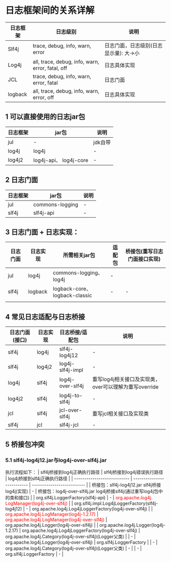 # 日志框架间的关系详解
| 日志框架 | 日志级别 | 说明 |
| ------ | ------- | --- |
| Slf4j | trace, debug, info, warn, error |日志门面，日志级别(日志显示量): 大->小 |
| Log4j | all, trace, debug, info, warn, error, fatal, off | 日志具体实现 |
| JCL | trace, debug, info, warn, error, fatal | 日志门面 |
| logback | all, trace, debug, info, warn, error, off | 日志具体实现 |


## 1 可以直接使用的日志jar包
| 日志框架 | jar包 | 说明 |
| ------ | ----- | --- |
| jul | - | jdk自带 |
| log4j | log4j | - |
| log4j2 | log4j-api、  log4j-core | - |

## 2 日志门面
| 日志框架 | jar包 | 说明 |
| ------ | ----- | --- |
| jul | commons-logging | - |
| slf4j | slf4j-api | - |

## 3 日志门面 + 日志实现：
| 日志门面 | 日志实现 | 所需相关jar包 | 适配包 | 桥接包(重写日志门面接口实现) |
| ------ | ------- | ----------- | ---- | ----------------------- |
| jul | log4j | commons-logging、  log4j | - |
| slf4j | logback | logback-core、  logback-classic | - | - |
|  |  |  |  |  |

## 4 常见日志适配与日志桥接
| 日志门面(接口) | 日志实现 | 日志桥接/适配包 | 说明 |
| ------------- | ------- | -------------- | ---- |
| slf4j | log4j | slf4j-log4j12 | - |
| slf4j | log4j2 | log4j-slf4j-impl | - |
| log4j | slf4j | log4j-over-slf4j | 重写log4j相关接口及实现类，over可以理解为重写override |
| log4j2 | slf4j | log4j-to-slf4j | - |
| jcl | slf4j | jcl-over-slf4j | 重写jcl相关接口及实现类 |
| slf4j | jcl | slf4j-jcl | - |

## 5 桥接包冲突
### 5.1 slf4j-log4j12.jar与log4j-over-slf4j.jar
执行流程如下：
| slf4j桥接到log4j正确执行路径 | slf4j桥接到log4j错误执行路径 | log4j桥接到slf4j正确执行路径 |
| --------------------------- | -------------------------- | -------------------------- |
| 桥接包：slf4j-log4j12.jar  slf4j桥接log4j(实现) | - | 桥接包：log4j-over-slf4j.jar  log4j桥接slf4j(通过重写log4j包中的类和接口) |
| org.slf4j.LoggerFactory(slf4j-api) | - | <font color="red">org.apache.log4j. LogManager(log4j-over-slf4j)</font> |
| org.slf4j.impl.Log4jLoggerFactory(slf4j-log4j12) | - | org.apache.log4j.Log4jLoggerFactory(log4j-over-slf4j) |
| <font color="red">org.apache.log4j.LogManager(log4j-1.2.17)</font> | <font color="red">org.apache.log4j.LogManager(log4j-over-slf4j)</font> | org.apache.log4j.Logger(log4j-over-slf4j) |
| org.apache.log4j.Logger(log4j-1.2.17) | org.apache.log4j.Log4jLoggerFactory(log4j-over-slf4j) | org.apache.log4j.Category(log4j-over-slf4j)(Logger父类) |
| - | org.apache.log4j.Logger(log4j-over-slf4j) | org.slf4j.LoggerFactory |
| - | org.apache.log4j.Category(log4j-over-slf4j)(Logger父类) | - |
| - | org.slf4j.LoggerFactory | - |
